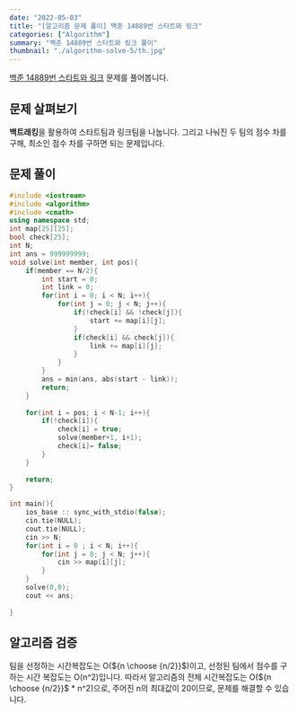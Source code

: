 ```yaml
---
date: "2022-05-03"
title: "[알고리즘 문제 풀이] 백준 14889번 스타트와 링크"
categories: ["Algorithm"]
summary: "백준 14889번 스타트와 링크 풀이"
thumbnail: "./algorithm-solve-5/th.jpg"
---
```


[백준 14889번 스타트와 링크](https://www.acmicpc.net/problem/14889) 문제를 풀어봅니다.

## 문제 살펴보기

**백트래킹**을 활용하여 스타트팀과 링크팀을 나눕니다. 그리고 나눠진 두 팀의 점수 차를 구해, 최소인 점수 차를 구하면 되는 문제입니다.

## 문제 풀이

```cpp
#include <iostream>
#include <algorithm>
#include <cmath>
using namespace std;
int map[25][25];
bool check[25];
int N;  
int ans = 999999999;
void solve(int member, int pos){
    if(member == N/2){
        int start = 0;
        int link = 0;
        for(int i = 0; i < N; i++){
            for(int j = 0; j < N; j++){
                if(!check[i] && !check[j]){
                    start += map[i][j];
                }
                if(check[i] && check[j]){
                    link += map[i][j];
                }
            }
        }
        ans = min(ans, abs(start - link));
        return;
    }
    
    for(int i = pos; i < N-1; i++){
        if(!check[i]){
            check[i] = true;
            solve(member+1, i+1);
            check[i]= false;
        }
    }
    
    return;
}

int main(){
    ios_base :: sync_with_stdio(false);
    cin.tie(NULL);
    cout.tie(NULL);
    cin >> N;
    for(int i = 0 ; i < N; i++){
        for(int j = 0; j < N; j++){
            cin >> map[i][j];
        }
    }
    solve(0,0);
    cout << ans;
    
}
```

## 알고리즘 검증

팀을 선정하는 시간복잡도는 O(${n \choose {n/2}}$)이고, 선정된 팀에서 점수를 구하는 시간 복잡도는 O(n^2)입니다.
따라서 알고리즘의 전체 시간복잡도는 O(${n \choose {n/2}}$ * n^2)으로, 주어진 n의 최대값이 20이므로, 문제를 해결할 수 있습니다.